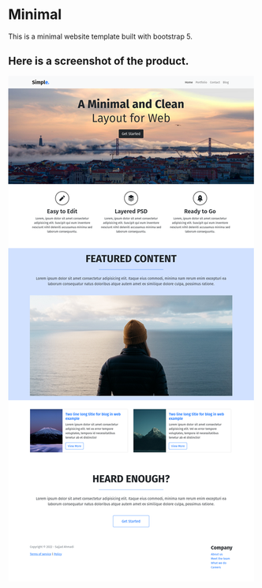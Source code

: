 # Minimal

This is a minimal website template built with bootstrap 5.

## Here is a screenshot of the product.
![Minimal](./screenshot.png?raw=true "Minimal website template")
